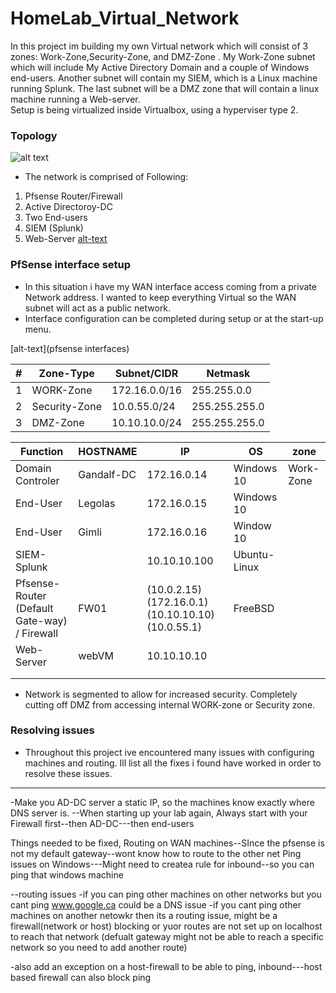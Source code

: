 # HomeLab_Virtual_Network
In this project im building my own Virtual network which will consist of 3 zones: Work-Zone,Security-Zone, and DMZ-Zone . My Work-Zone subnet which will include My Active Directory Domain and a couple of Windows end-users. Another subnet will contain my SIEM, which is a Linux machine running Splunk. The last subnet will be a DMZ zone that will contain a linux machine running a Web-server.  
Setup is being virtualized inside Virtualbox, using a hyperviser type 2.



### Topology
![alt text]()
- The network is comprised of Following:
1) Pfsense Router/Firewall
2) Active Directoroy-DC
3) Two End-users
4) SIEM (Splunk)
5) Web-Server 
[alt-text]()

### PfSense interface setup
- In this situation i have my WAN interface access coming from a private Network address. I wanted to keep everything Virtual so the WAN subnet will act as a public network.
- Interface configuration can be completed during setup or at the start-up menu.

[alt-text](pfsense interfaces)



|#|Zone-Type| Subnet/CIDR |Netmask|
|-----------------|------|----|-----|
|1|WORK-Zone|172.16.0.0/16|255.255.0.0|
|2|Security-Zone|10.0.55.0/24|255.255.255.0|
|3|DMZ-Zone|10.10.10.0/24|255.255.255.0|


|Function   |     HOSTNAME  |     IP   	      | OS|	    zone|         
-----------------|------------|-------------|------|--------|
|Domain Controler|Gandalf-DC |172.16.0.14   | Windows 10   | Work-Zone|
|End-User        |Legolas    |172.16.0.15   | Windows 10	|
|End-User        |Gimli	    |172.16.0.16   | Window 10    |	
|SIEM-Splunk            |	      |10.10.10.100    |Ubuntu-Linux|		  
|Pfsense-Router (Default Gate-way) / Firewall |FW01|(10.0.2.15) (172.16.0.1) (10.10.10.10) (10.0.55.1) | FreeBSD 	|
|Web-Server|        webVM|   10.10.10.10   |
||
||

- Network is segmented to allow for increased security. Completely cutting off DMZ from accessing internal WORK-zone or Security zone.

### Resolving issues
- Throughout this project ive encountered many issues with configuring machines and routing. Ill list all the fixes i found have worked in order to resolve these issues.



-----
-Make you AD-DC server a static IP, so the machines know exactly where DNS server is.
--When starting up your lab again, Always start with your Firewall first--then AD-DC---then end-users

Things needed to be fixed, Routing on WAN machines--SInce the pfsense is not my default gateway--wont know how to route to the other net
Ping issues on Windows---Might need to createa rule for inbound--so you can ping that windows machine

--routing issues
-if you can ping other machines on other networks but you cant ping www.google.ca could be a DNS issue
-if you cant ping other machines on another netowkr then its a routing issue, might be a firewall(network or host) blocking or yuor routes are not set up on localhost to reach that network (defualt gateway might not be able to reach a specific network so you need to add another route)

-also add an exception on a host-firewall to be able to ping, inbound---host based firewall can also block ping

